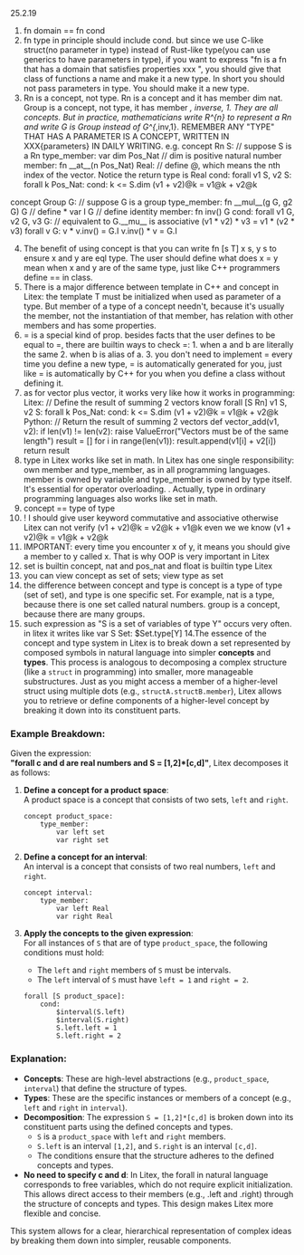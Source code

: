 25.2.19
1. fn domain == fn cond
2. fn type in principle should include cond. but since we use C-like struct(no parameter in type) instead of Rust-like type(you can use generics to have parameters in type), if you want to express "fn is a fn that has a domain that satisfies properties xxx ", you should give that class of functions a name and make it a new type. In short you should not pass parameters in type. You should make it a new type.
3. Rn is a concept, not type. Rn is a concept and it has member dim nat. Group is a concept, not type, it has member *, inverse, 1. They are all concepts. But in practice, mathematicians write R^{n} to represent a Rn and write G is Group instead of G^{*,inv,1}. REMEMBER ANY "TYPE" THAT HAS A PARAMETER IS A CONCEPT, WRITTEN IN XXX{parameters} IN DAILY WRITING.
e.g.
concept Rn S:   // suppose S is a Rn
    type_member:
        var dim Pos_Nat // dim is positive natural number
    member:
        fn \_\_at\_\_(n Pos_Nat) Real: // define @, which means the nth index of the vector. Notice the return type is Real
    cond:
        forall v1 S, v2 S:
            forall k Pos_Nat:
                cond:
                    k <= S.dim
                (v1 + v2)@k = v1@k + v2@k
        

concept Group G: // suppose G is a group
    type_member:
        fn \_\_mul\_\_(g G, g2 G) G // define *
        var I G // define identity
    member:
        fn inv() G
    cond:
        forall v1 G, v2 G, v3 G: // equivalent to G.\_\_mu\_\_ is associative 
            (v1 * v2) * v3 = v1 * (v2 * v3)
        forall v G:
            v * v.inv() = G.I
            v.inv() * v = G.I

4. The benefit of using concept is that you can write fn [s T] x s, y s to ensure x and y are eql type. The user should define what does x = y mean when x and y are of the same type, just like C++ programmers define == in class.
5. There is a major difference between template in C++ and concept in Litex: the template T must be initialized when used as parameter of a type. But member of a type of a concept needn't, because it's usually the member, not the instantiation of that member, has relation with other members and has some properties.
6. = is a special kind of prop. besides facts that the user defines to be equal to =, there are builtin ways to check =: 1. when a and b are literally the same 2. when b is alias of a. 3. you don't need to implement = every time you define a new type, = is automatically generated for you, just like = is automatically by C++ for you when you define a class without defining it.
7. as for vector plus vector, it works very like how it works in programming:
Litex:
// Define the result of summing 2 vectors
know forall [S Rn] v1 S, v2 S:
    forall k Pos_Nat:
        cond:
            k <= S.dim
        (v1 + v2)@k = v1@k + v2@k
Python:
// Return the result of summing 2 vectors
def vector_add(v1, v2):
    if len(v1) != len(v2):
        raise ValueError("Vectors must be of the same length")
    result = []
    for i in range(len(v1)):
        result.append(v1[i] + v2[i])
    return result
8. type in Litex works like set in math. In Litex has one single responsibility: own member and type_member, as in all programming languages. member is owned by variable and type_member is owned by type itself. It's essential for operator overloading. . Actually, type in ordinary programming languages also works like set in math.
9. concept == type of type
10. ! I should give user keyword commutative and associative otherwise Litex can not verify (v1 + v2)@k = v2@k + v1@k even we we know (v1 + v2)@k = v1@k + v2@k
11. IMPORTANT: every time you encounter x of y, it means you should give a member to y called x. That is why OOP is very important in Litex
12. set is builtin concept, nat and pos_nat and float is builtin type Litex
13. you can view concept as set of sets; view type as set
13. the difference between concept and type is concept is a type of type (set of set), and type is one specific set. For example, nat is a type, because there is one set called natural numbers. group is a concept, because there are many groups.
13. such expression as "S is a set of variables of type Y" occurs very often. in litex it writes like
var S Set:
    $Set.type[Y]
14.The essence of the concept and type system in Litex is to break down a set represented by composed symbols in natural language into simpler **concepts** and **types**. This process is analogous to decomposing a complex structure (like a `struct` in programming) into smaller, more manageable substructures. Just as you might access a member of a higher-level struct using multiple dots (e.g., `structA.structB.member`), Litex allows you to retrieve or define components of a higher-level concept by breaking it down into its constituent parts.

### Example Breakdown:
Given the expression:  
**"forall c and d are real numbers and S = [1,2]*[c,d]"**, Litex decomposes it as follows:

1. **Define a concept for a product space**:  
   A product space is a concept that consists of two sets, `left` and `right`.  
   ```plaintext
   concept product_space:
       type_member:
           var left set
           var right set
   ```

2. **Define a concept for an interval**:  
   An interval is a concept that consists of two real numbers, `left` and `right`.  
   ```plaintext
   concept interval:
       type_member:
           var left Real
           var right Real
   ```

3. **Apply the concepts to the given expression**:  
   For all instances of `S` that are of type `product_space`, the following conditions must hold:  
   - The `left` and `right` members of `S` must be intervals.  
   - The `left` interval of `S` must have `left = 1` and `right = 2`.  
   ```plaintext
   forall [S product_space]:
       cond:
           $interval(S.left)
           $interval(S.right)
           S.left.left = 1
           S.left.right = 2
   ```

### Explanation:
- **Concepts**: These are high-level abstractions (e.g., `product_space`, `interval`) that define the structure of types.  
- **Types**: These are the specific instances or members of a concept (e.g., `left` and `right` in `interval`).  
- **Decomposition**: The expression `S = [1,2]*[c,d]` is broken down into its constituent parts using the defined concepts and types.  
  - `S` is a `product_space` with `left` and `right` members.  
  - `S.left` is an interval `[1,2]`, and `S.right` is an interval `[c,d]`.  
  - The conditions ensure that the structure adheres to the defined concepts and types.
- **No need to specify c and d**:  In Litex, the forall in natural language corresponds to free variables, which do not require explicit initialization. This allows direct access to their members (e.g., .left and .right) through the structure of concepts and types. This design makes Litex more flexible and concise.

This system allows for a clear, hierarchical representation of complex ideas by breaking them down into simpler, reusable components.


